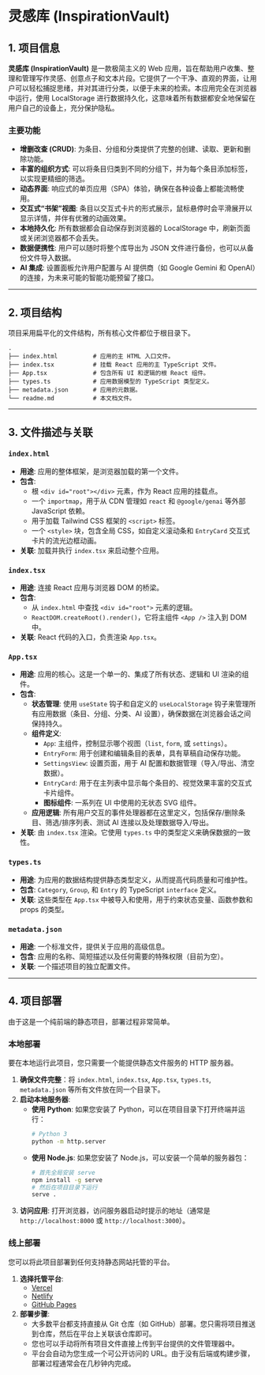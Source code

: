 # 灵感库 (InspirationVault)

## 1. 项目信息

**灵感库 (InspirationVault)** 是一款极简主义的 Web 应用，旨在帮助用户收集、整理和管理写作灵感、创意点子和文本片段。它提供了一个干净、直观的界面，让用户可以轻松捕捉思绪，并对其进行分类，以便于未来的检索。本应用完全在浏览器中运行，使用 LocalStorage 进行数据持久化，这意味着所有数据都安全地保留在用户自己的设备上，充分保护隐私。

### 主要功能

- **增删改查 (CRUD)**: 为条目、分组和分类提供了完整的创建、读取、更新和删除功能。
- **丰富的组织方式**: 可以将条目归类到不同的分组下，并为每个条目添加标签，以实现更精细的筛选。
- **动态界面**: 响应式的单页应用（SPA）体验，确保在各种设备上都能流畅使用。
- **交互式“书架”视图**: 条目以交互式卡片的形式展示，鼠标悬停时会平滑展开以显示详情，并伴有优雅的动画效果。
- **本地持久化**: 所有数据都会自动保存到浏览器的 LocalStorage 中，刷新页面或关闭浏览器都不会丢失。
- **数据便携性**: 用户可以随时将整个库导出为 JSON 文件进行备份，也可以从备份文件导入数据。
- **AI 集成**: 设置面板允许用户配置与 AI 提供商（如 Google Gemini 和 OpenAI）的连接，为未来可能的智能功能预留了接口。

---

## 2. 项目结构

项目采用扁平化的文件结构，所有核心文件都位于根目录下。

```
.
├── index.html          # 应用的主 HTML 入口文件。
├── index.tsx           # 挂载 React 应用的主 TypeScript 文件。
├── App.tsx             # 包含所有 UI 和逻辑的根 React 组件。
├── types.ts            # 应用数据模型的 TypeScript 类型定义。
├── metadata.json       # 应用的元数据。
└── readme.md           # 本文档文件。
```

---

## 3. 文件描述与关联

### `index.html`

- **用途**: 应用的整体框架，是浏览器加载的第一个文件。
- **包含**:
    - 根 `<div id="root"></div>` 元素，作为 React 应用的挂载点。
    - 一个 `importmap`，用于从 CDN 管理如 `react` 和 `@google/genai` 等外部 JavaScript 依赖。
    - 用于加载 Tailwind CSS 框架的 `<script>` 标签。
    - 一个 `<style>` 块，包含全局 CSS，如自定义滚动条和 `EntryCard` 交互式卡片的流光边框动画。
- **关联**: 加载并执行 `index.tsx` 来启动整个应用。

### `index.tsx`

- **用途**: 连接 React 应用与浏览器 DOM 的桥梁。
- **包含**:
    - 从 `index.html` 中查找 `<div id="root">` 元素的逻辑。
    - `ReactDOM.createRoot().render()`，它将主组件 `<App />` 注入到 DOM 中。
- **关联**: React 代码的入口，负责渲染 `App.tsx`。

### `App.tsx`

- **用途**: 应用的核心。这是一个单一的、集成了所有状态、逻辑和 UI 渲染的组件。
- **包含**:
    - **状态管理**: 使用 `useState` 钩子和自定义的 `useLocalStorage` 钩子来管理所有应用数据（条目、分组、分类、AI 设置），确保数据在浏览器会话之间保持持久。
    - **组件定义**:
        - `App`: 主组件，控制显示哪个视图（`list`, `form`, 或 `settings`）。
        - `EntryForm`: 用于创建和编辑条目的表单，具有草稿自动保存功能。
        - `SettingsView`: 设置页面，用于 AI 配置和数据管理（导入/导出、清空数据）。
        - `EntryCard`: 用于在主列表中显示每个条目的、视觉效果丰富的交互式卡片组件。
        - **图标组件**: 一系列在 UI 中使用的无状态 SVG 组件。
    - **应用逻辑**: 所有用户交互的事件处理器都在这里定义，包括保存/删除条目、筛选/排序列表、测试 AI 连接以及处理数据导入/导出。
- **关联**: 由 `index.tsx` 渲染。它使用 `types.ts` 中的类型定义来确保数据的一致性。

### `types.ts`

- **用途**: 为应用的数据结构提供静态类型定义，从而提高代码质量和可维护性。
- **包含**: `Category`, `Group`, 和 `Entry` 的 TypeScript `interface` 定义。
- **关联**: 这些类型在 `App.tsx` 中被导入和使用，用于约束状态变量、函数参数和 props 的类型。

### `metadata.json`

- **用途**: 一个标准文件，提供关于应用的高级信息。
- **包含**: 应用的名称、简短描述以及任何需要的特殊权限（目前为空）。
- **关联**: 一个描述项目的独立配置文件。

---

## 4. 项目部署

由于这是一个纯前端的静态项目，部署过程非常简单。

### 本地部署

要在本地运行此项目，您只需要一个能提供静态文件服务的 HTTP 服务器。

1.  **确保文件完整**：将 `index.html`, `index.tsx`, `App.tsx`, `types.ts`, `metadata.json` 等所有文件放在同一个目录下。
2.  **启动本地服务器**:
    - **使用 Python**: 如果您安装了 Python，可以在项目目录下打开终端并运行：
      ```bash
      # Python 3
      python -m http.server
      ```
    - **使用 Node.js**: 如果您安装了 Node.js，可以安装一个简单的服务器包：
      ```bash
      # 首先全局安装 serve
      npm install -g serve
      # 然后在项目目录下运行
      serve .
      ```
3.  **访问应用**: 打开浏览器，访问服务器启动时提示的地址（通常是 `http://localhost:8000` 或 `http://localhost:3000`）。

### 线上部署

您可以将此项目部署到任何支持静态网站托管的平台。

1.  **选择托管平台**:
    - [Vercel](https://vercel.com/)
    - [Netlify](https://www.netlify.com/)
    - [GitHub Pages](https://pages.github.com/)
2.  **部署步骤**:
    - 大多数平台都支持直接从 Git 仓库（如 GitHub）部署。您只需将项目推送到仓库，然后在平台上关联该仓库即可。
    - 您也可以手动将所有项目文件直接上传到平台提供的文件管理器中。
    - 平台会自动为您生成一个可公开访问的 URL。由于没有后端或构建步骤，部署过程通常会在几秒钟内完成。
